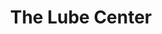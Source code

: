 ---
title: "The Lube Center"
url: /frederick/the-lube-center-south-jefferson-street/
shop: Autowerkstatt
---